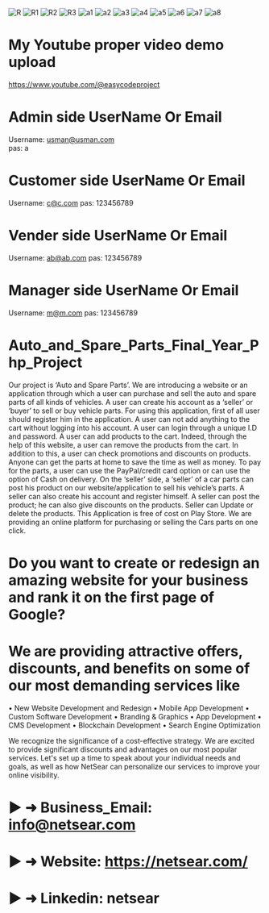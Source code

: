 ![R](https://user-images.githubusercontent.com/97385283/190892042-584873ac-992a-4c2c-ba97-1e8fcd7d7a6e.png)
![R1](https://user-images.githubusercontent.com/97385283/190892046-1103f5f0-66c1-4f25-a79c-878d3e2cedf8.png)
![R2](https://user-images.githubusercontent.com/97385283/190892047-e4625dfc-f942-451d-aa20-6b9aada50e4f.png)
![R3](https://user-images.githubusercontent.com/97385283/190892048-3d935f9f-10fc-4d9f-9d12-64bc7579bbd0.png)
![a1](https://user-images.githubusercontent.com/97385283/221353983-f4f1c55b-1943-43f7-915a-d7b832326b6f.png)
![a2](https://user-images.githubusercontent.com/97385283/221353985-4870f2e3-4676-48bf-b90d-56128f9f155e.png)
![a3](https://user-images.githubusercontent.com/97385283/221353986-9fbb4f5d-fbd2-4098-a302-8157e66afa78.png)
![a4](https://user-images.githubusercontent.com/97385283/221353989-beb10c37-f44d-4e0f-a963-952f23f46329.png)
![a5](https://user-images.githubusercontent.com/97385283/221353990-faf2cb08-5b9e-42e8-a55b-4c42880fc97a.png)
![a6](https://user-images.githubusercontent.com/97385283/221353991-60a28cc0-5397-4727-9be8-411c6f5241f8.png)
![a7](https://user-images.githubusercontent.com/97385283/221353992-1bb74532-7e5c-46d8-ab7b-4a9dac67c77e.png)
![a8](https://user-images.githubusercontent.com/97385283/221353994-d0b9eaf5-5737-4e17-8d03-228c5a65e36b.png)

# My Youtube proper video demo upload  
https://www.youtube.com/@easycodeproject

# Admin side UserName Or Email 
Username: usman@usman.com   
pas: a

# Customer side UserName Or Email 
Username: c@c.com
pas: 123456789

# Vender side UserName Or Email 
Username: ab@ab.com 
pas: 123456789

# Manager side UserName Or Email 
Username: m@m.com 
pas: 123456789

# Auto_and_Spare_Parts_Final_Year_Php_Project
Our project is ‘Auto and Spare Parts’. We are introducing a website or an application through  which a user can purchase and sell the auto and spare parts of all kinds of vehicles. A user can  create his account as a ‘seller’ or ‘buyer’ to sell or buy vehicle parts. For using this application,  first of all user should register him in the application. A user can not add anything to the cart  without logging into his account. A user can login through a unique I.D and password. A user  can add products to the cart. Indeed, through the help of this website, a user can remove the products from the cart. In addition to this, a user can check promotions and discounts on  products. Anyone can get the parts at home to save the time as well as money. To pay for the  parts, a user can use the PayPal/credit card option or can use the option of Cash on delivery. On  the ‘seller’ side, a ‘seller’ of a car parts can post his product on our website/application to sell his vehicle’s parts. A seller can also create his account and register himself. A seller can post the  product; he can also give discounts on the products. Seller can Update or delete the products.  This Application is free of cost on Play Store. We are providing an online platform for  purchasing or selling the Cars parts on one click.

# Do you want to create or redesign an amazing website for your business and rank it on the first page of Google?
# We are providing attractive offers, discounts, and benefits on some of our most demanding services like
• New Website Development and Redesign
• Mobile App Development
• Custom Software Development
• Branding & Graphics
• App Development
• CMS Development
• Blockchain Development
• Search Engine Optimization

We recognize the significance of a cost-effective strategy. We are excited to provide significant discounts and advantages on our most popular services.
Let's set up a time to speak about your individual needs and goals, as well as how NetSear can personalize our services to improve your online visibility.

# ► ➜ Business_Email: info@netsear.com
# ► ➜ Website:  https://netsear.com/
# ► ➜ Linkedin: netsear


